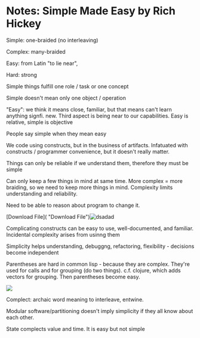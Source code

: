 # Notes: Simple Made Easy by Rich Hickey

Simple: one-braided (no interleaving)

Complex: many-braided

Easy: from Latin "to lie near",

Hard: strong

Simple things fulfill one role / task or one concept

Simple doesn't mean only one object / operation

"Easy": we think it means close, familiar, but that means can't learn anything signfi. new. Third aspect is being near to our capabilities. Easy is relative, simple is objective

People say simple when they mean easy

We code using constructs, but in the business of artifacts. Infatuated with constructs / programmer convenience, but it doesn't really matter.

Things can only be reliable if we understand them, therefore they must be simple

Can only keep a few things in mind at same time. More complex = more braiding, so we need to keep more things in mind. Complexity limits understanding and reliability.

Need to be able to reason about program to change it.

[Download File]( "Download File")![](/uploads/2018/10/17/Capture.PNG "dsadad")

Complicating constructs can be easy to use, well-documented, and familiar. Incidental complexity arises from usinng them

Simplicity helps understanding, debuggng, refactoring, flexibility - decisions become independent

Parentheses are hard in common lisp - because they are complex. They're used for calls and for grouping (do two things). c.f. clojure, which adds vectors for grouping. Then parentheses become easy.

![](/uploads/2018/10/17/Capture-1.PNG)

Complect: archaic word meaning to interleave, entwine.

Modular software/partitioning doesn't imply simplicity if they all know about each other.

State complects value and time. It is easy but not simple

